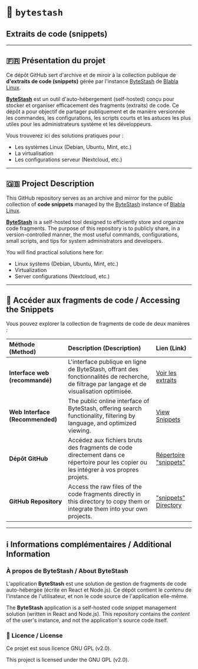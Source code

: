# 📂 `bytestash`
## Extraits de code (snippets)

---

## 🇫🇷 **Présentation du projet**
Ce dépôt GitHub sert d'archive et de miroir à la collection publique de **d'extraits de code (snippets)** gérée par l'instance [ByteStash](https://bytestash.blablalinux.be/public/snippets) de [Blabla Linux](https://link.blablalinux.be).

[**ByteStash**](https://github.com/jordan-dalby/ByteStash) est un outil d'auto-hébergement (self-hosted) conçu pour stocker et organiser efficacement des fragments (extraits) de code. Ce dépôt a pour objectif de partager publiquement et de manière versionnée les commandes, les configurations, les scripts courts et les astuces les plus utiles pour les administrateurs système et les développeurs.

Vous trouverez ici des solutions pratiques pour :
* Les systèmes Linux (Debian, Ubuntu, Mint, etc.)
* La virtualisation
* Les configurations serveur (Nextcloud, etc.)

---

## 🇬🇧 **Project Description**
This GitHub repository serves as an archive and mirror for the public collection of **code snippets** managed by the [ByteStash](https://bytestash.blablalinux.be/public/snippets) instance of [Blabla Linux](https://link.blablalinux.be).

[**ByteStash**](https://github.com/jordan-dalby/ByteStash) is a self-hosted tool designed to efficiently store and organize code fragments. The purpose of this repository is to publicly share, in a version-controlled manner, the most useful commands, configurations, small scripts, and tips for system administrators and developers.

You will find practical solutions here for:
* Linux systems (Debian, Ubuntu, Mint, etc.)
* Virtualization
* Server configurations (Nextcloud, etc.)

---

## 🚀 **Accéder aux fragments de code / Accessing the Snippets**

Vous pouvez explorer la collection de fragments de code de deux manières :

| Méthode (Method) | Description (Description) | Lien (Link) |
| :--- | :--- | :--- |
| **Interface web (recommandé)** | L'interface publique en ligne de ByteStash, offrant des fonctionnalités de recherche, de filtrage par langage et de visualisation optimisée. | [Voir les extraits](https://bytestash.blablalinux.be/public/snippets) |
| **Web Interface (Recommended)** | The public online interface of ByteStash, offering search functionality, filtering by language, and optimized viewing. | [View Snippets](https://bytestash.blablalinux.be/public/snippets) |
| **Dépôt GitHub** | Accédez aux fichiers bruts des fragments de code directement dans ce répertoire pour les copier ou les intégrer à vos propres projets. | [Répertoire "snippets"](https://github.com/anyblabla/bytestash/tree/main/snippets) |
| **GitHub Repository** | Access the raw files of the code fragments directly in this directory to copy them or integrate them into your own projects. | ["snippets" Directory](https://github.com/anyblabla/bytestash/tree/main/snippets) |

---

## ℹ️ **Informations complémentaires / Additional Information**

### À propos de ByteStash / About ByteStash
L'application **ByteStash** est une solution de gestion de fragments de code auto-hébergée (écrite en React et Node.js). Ce dépôt contient le *contenu* de l'instance de l'utilisateur, et non le code source de l'application elle-même.

The **ByteStash** application is a self-hosted code snippet management solution (written in React and Node.js). This repository contains the *content* of the user's instance, and not the application's source code itself.

### 📝 **Licence / License**

Ce projet est sous licence GNU GPL (v2.0).

This project is licensed under the GNU GPL (v2.0).
